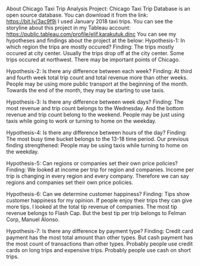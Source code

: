 About Chicago Taxi Trip Analysis Project: 
Chicago Taxi Trip Database is an open source database. You can download it from the link: https://bit.ly/3ac9f9i
I used January 2018 taxi trips. 
You can see the storyline about this project in my Tableau account: https://public.tableau.com/profile/elif.karakutuk.dinc 
You can see my hypotheses and findings about the project at the below: 
Hypothesis-1: In which region the trips are mostly occured? 
Finding: The trips mostly occured at city center. Usually the trips drop off at the city center. Some trips occured at northwest. There may be important points of Chicago. 

Hypothesis-2: Is there any difference between each week? 
Finding: At third and fourth week total trip count and total revenue more than other weeks. People may be using more public transport at the beginning of the month. Towards the end of the month, they may be starting to use taxis.

Hypothesis-3: Is there any difference between week days? 
Finding: The most revenue and trip count belongs to the Wednesday. And the bottom revenue and trip count belong to the weekend. People may be just using taxis while going to work or turning to home on the weekday. 

Hypothesis-4: Is there any difference between hours of the day? 
Finding: The most busy time bucket belongs to the 13-18 time period. Our previous finding strengthened: People may be using taxis while turning to home on the weekday.

Hypothesis-5: Can regions or companies set their own price policies?
Finding: We looked at income per trip for region and companies. Income per trip is changing in every region and every company. Therefore we can say regions and companies set their own price policies. 

Hypothesis-6: Can we determine customer happiness? 
Finding: Tips show customer happiness for my opinion. If people enjoy their trips they can give more tips. I looked at the total tip revenue of companies. The most tip revenue belongs to Flash Cap. But the best tip per trip belongs to Felman Corp, Manuel Alonso. 

Hypothesis-7: Is there any difference by payment type?
Finding: Credit card payment has the most total amount than other types. But cash payment has the most count of transactions than other types. Probably people use credit cards on long trips and expensive trips. Probably people use cash on short trips. 
